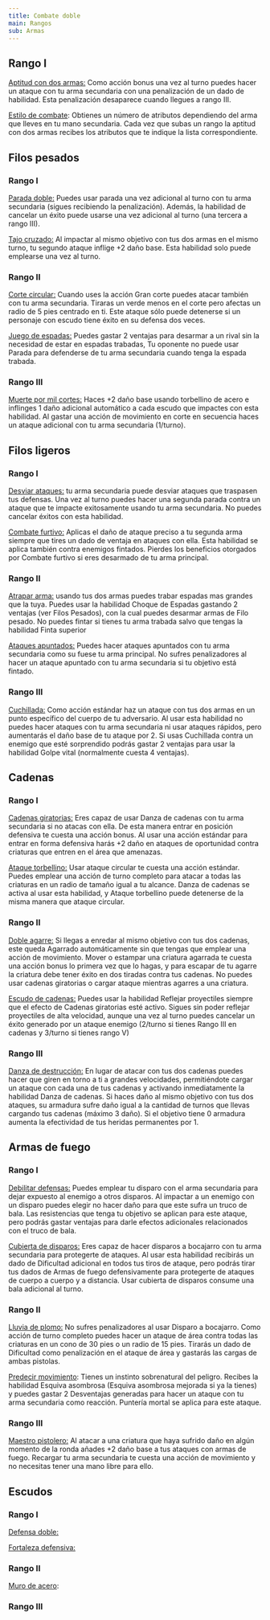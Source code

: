 ```yaml
---
title: Combate doble
main: Rangos
sub: Armas
---
```


## Rango I

<u>Aptitud con dos armas:</u> Como acción bonus una vez al turno puedes hacer un ataque con tu arma secundaria con una penalización de un dado de habilidad. Esta penalización desaparece cuando llegues a rango III.

<u>Estilo de combate</u>: Obtienes un número de atributos dependiendo del arma que lleves en tu mano secundaria. Cada vez que subas un rango la aptitud con dos armas recibes los atributos que te indique la lista correspondiente.

## Filos pesados

### Rango I

<u>Parada doble:</u> Puedes usar parada una vez adicional al turno con tu arma secundaria (sigues recibiendo la penalización). Además, la habilidad de cancelar un éxito puede usarse una vez adicional al turno (una tercera a rango III).

<u>Tajo cruzado:</u> Al impactar al mismo objetivo con tus dos armas en el mismo turno, tu segundo ataque inflige +2 daño base. Esta habilidad solo puede emplearse una vez al turno.

### Rango II

<u>Corte circular:</u> Cuando uses la acción Gran corte puedes atacar también con tu arma secundaria. Tiraras un verde menos en el corte pero afectas un radio de 5 pies centrado en ti. Este ataque sólo puede detenerse si un personaje con escudo tiene éxito en su defensa dos veces.

<u>Juego de espadas:</u> Puedes gastar 2 ventajas para desarmar a un rival sin la necesidad de estar en espadas trabadas, Tu oponente no puede usar Parada para defenderse de tu arma secundaria cuando tenga la espada trabada.

### Rango III

<u>Muerte por mil cortes:</u> Haces +2 daño base usando torbellino de acero e inflinges 1 daño adicional automático a cada escudo que impactes con esta habilidad. Al gastar una acción de movimiento en corte en secuencia haces un ataque adicional con tu arma secundaria (1/turno).

## Filos ligeros

### Rango I

<u>Desviar ataques:</u> tu arma secundaria puede desviar ataques que traspasen tus defensas. Una vez al turno puedes hacer una segunda parada contra un ataque que te impacte exitosamente usando tu arma secundaria. No puedes cancelar éxitos con esta habilidad.

<u>Combate furtivo:</u> Aplicas el daño de ataque preciso a tu segunda arma siempre que tires un dado de ventaja en ataques con ella. Esta habilidad se aplica también contra enemigos fintados. Pierdes los beneficios otorgados por Combate furtivo si eres desarmado de tu arma principal.

### Rango II

<u>Atrapar arma:</u> usando tus dos armas puedes trabar espadas mas grandes que la tuya. Puedes usar la habilidad Choque de Espadas gastando 2 ventajas (ver Filos Pesados), con la cual puedes desarmar armas de Filo pesado. No puedes fintar si tienes tu arma trabada salvo que tengas la habilidad Finta superior

<u>Ataques apuntados:</u> Puedes hacer ataques apuntados con tu arma secundaria como su fuese tu arma principal. No sufres penalizadores al hacer un ataque apuntado con tu arma secundaria si tu objetivo está fintado.

### Rango III

<u>Cuchillada:</u> Como acción estándar haz un ataque con tus dos armas en un punto específico del cuerpo de tu adversario. Al usar esta habilidad no puedes hacer ataques con tu arma secundaria ni usar ataques rápidos, pero aumentarás el daño base de tu ataque por 2. Si usas Cuchillada contra un enemigo que esté sorprendido podrás gastar 2 ventajas para usar la habilidad Golpe vital (normalmente cuesta 4 ventajas).

## Cadenas

### Rango I

<u>Cadenas giratorias:</u> Eres capaz de usar Danza de cadenas con tu arma secundaria si no atacas con ella. De esta manera entrar en posición defensiva te cuesta una acción bonus. Al usar una acción estándar para entrar en forma defensiva harás +2 daño en ataques de oportunidad contra criaturas que entren en el área que amenazas. 

<u>Ataque torbellino:</u> Usar ataque circular te cuesta una acción estándar. Puedes emplear una acción de turno completo para atacar a todas las criaturas en un radio de tamaño igual a tu alcance. Danza de cadenas se activa al usar esta habilidad, y Ataque torbellino puede detenerse de la misma manera que ataque circular.

### Rango II

<u>Doble agarre:</u> Si llegas a enredar al mismo objetivo con tus dos cadenas, este queda Agarrado automáticamente sin que tengas que emplear una acción de movimiento. Mover o estampar una criatura agarrada te cuesta una acción bonus lo primera vez que lo hagas, y para escapar de tu agarre la criatura debe tener éxito en dos tiradas contra tus cadenas. No puedes usar cadenas giratorias o cargar ataque mientras agarres a una criatura.

<u>Escudo de cadenas:</u> Puedes usar la habilidad Reflejar proyectiles siempre que el efecto de Cadenas giratorias esté activo. Sigues sin poder reflejar proyectiles de alta velocidad, aunque una vez al turno puedes cancelar un éxito generado por un ataque enemigo (2/turno si tienes Rango III en cadenas y 3/turno si tienes rango V)

### Rango III

<u>Danza de destrucción:</u> En lugar de atacar con tus dos cadenas puedes hacer que giren en torno a ti a grandes velocidades, permitiéndote cargar un ataque con cada una de tus cadenas y activando inmediatamente la habilidad Danza de cadenas. Si haces daño al mismo objetivo con tus dos ataques, su armadura sufre daño igual a la cantidad de turnos que llevas cargando tus cadenas (máximo 3 daño). Si el objetivo tiene 0 armadura aumenta la efectividad de tus heridas permanentes por 1.

## Armas de fuego

### Rango I

<u>Debilitar defensas:</u> Puedes emplear tu disparo con el arma secundaria para dejar expuesto al enemigo a otros disparos. Al impactar a un enemigo con un disparo puedes elegir no hacer daño para que este sufra un truco de bala. Las resistencias que tenga tu objetivo se aplican para este ataque, pero podrás gastar ventajas para darle efectos adicionales relacionados con el truco de bala. 

<u>Cubierta de disparos:</u> Eres capaz de hacer disparos a bocajarro con tu arma secundaria para protegerte de ataques. Al usar esta habilidad recibirás un dado de Dificultad adicional en todos tus tiros de ataque, pero podrás tirar tus dados de Armas de fuego defensivamente para protegerte de ataques de cuerpo a cuerpo y a distancia. Usar cubierta de disparos consume una bala adicional al turno.

### Rango II

<u>Lluvia de plomo:</u> No sufres penalizadores al usar Disparo a bocajarro. Como acción de turno completo puedes hacer un ataque de área contra todas las criaturas en un cono de 30 pies o un radio de 15 pies. Tirarás un dado de Dificultad como penalización en el ataque de área y gastarás las cargas de ambas pistolas.

<u>Predecir movimiento</u>: Tienes un instinto sobrenatural del peligro. Recibes la habilidad Esquiva asombrosa (Esquiva asombrosa mejorada si ya la tienes) y puedes gastar 2 Desventajas generadas para hacer un ataque con tu arma secundaria como reacción. Puntería mortal se aplica para este ataque.

### Rango III

<u>Maestro pistolero:</u> Al atacar a una criatura que haya sufrido daño en algún momento de la ronda añades +2 daño base a tus ataques con armas de fuego. Recargar tu arma secundaria te cuesta una acción de movimiento y no necesitas tener una mano libre para ello. 

## Escudos

### Rango I

<u>Defensa doble:</u> 

<u>Fortaleza defensiva:</u> 

### Rango II

<u>Muro de acero</u>:

### Rango III
